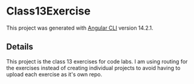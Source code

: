 # Class13Exercise

This project was generated with [Angular CLI](https://github.com/angular/angular-cli) version 14.2.1.

## Details

This project is the class 13 exercises for code labs. I am using routing for the exercises instead of creating individual projects to avoid having to upload each exercise as it's own repo.
